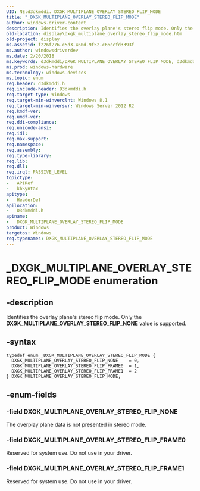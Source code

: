 ```yaml
---
UID: NE:d3dkmddi._DXGK_MULTIPLANE_OVERLAY_STEREO_FLIP_MODE
title: "_DXGK_MULTIPLANE_OVERLAY_STEREO_FLIP_MODE"
author: windows-driver-content
description: Identifies the overlay plane's stereo flip mode. Only the DXGK_MULTIPLANE_OVERLAY_STEREO_FLIP_NONE value is supported.
old-location: display\dxgk_multiplane_overlay_stereo_flip_mode.htm
old-project: display
ms.assetid: f226f276-c5d3-460d-9f52-c66ccfd3393f
ms.author: windowsdriverdev
ms.date: 2/20/2018
ms.keywords: d3dkmddi/DXGK_MULTIPLANE_OVERLAY_STEREO_FLIP_MODE, d3dkmddi/DXGK_MULTIPLANE_OVERLAY_STEREO_FLIP_NONE, d3dkmddi/DXGK_MULTIPLANE_OVERLAY_STEREO_FLIP_FRAME1, DXGK_MULTIPLANE_OVERLAY_STEREO_FLIP_FRAME0, DXGK_MULTIPLANE_OVERLAY_STEREO_FLIP_MODE enumeration [Display Devices], DXGK_MULTIPLANE_OVERLAY_STEREO_FLIP_MODE, display.dxgk_multiplane_overlay_stereo_flip_mode, DXGK_MULTIPLANE_OVERLAY_STEREO_FLIP_NONE, d3dkmddi/DXGK_MULTIPLANE_OVERLAY_STEREO_FLIP_FRAME0, DXGK_MULTIPLANE_OVERLAY_STEREO_FLIP_FRAME1, _DXGK_MULTIPLANE_OVERLAY_STEREO_FLIP_MODE
ms.prod: windows-hardware
ms.technology: windows-devices
ms.topic: enum
req.header: d3dkmddi.h
req.include-header: D3dkmddi.h
req.target-type: Windows
req.target-min-winverclnt: Windows 8.1
req.target-min-winversvr: Windows Server 2012 R2
req.kmdf-ver: 
req.umdf-ver: 
req.ddi-compliance: 
req.unicode-ansi: 
req.idl: 
req.max-support: 
req.namespace: 
req.assembly: 
req.type-library: 
req.lib: 
req.dll: 
req.irql: PASSIVE_LEVEL
topictype:
-	APIRef
-	kbSyntax
apitype:
-	HeaderDef
apilocation:
-	D3dkmddi.h
apiname:
-	DXGK_MULTIPLANE_OVERLAY_STEREO_FLIP_MODE
product: Windows
targetos: Windows
req.typenames: DXGK_MULTIPLANE_OVERLAY_STEREO_FLIP_MODE
---
```


# _DXGK_MULTIPLANE_OVERLAY_STEREO_FLIP_MODE enumeration


## -description


Identifies the overlay plane's stereo flip mode. Only the <b>DXGK_MULTIPLANE_OVERLAY_STEREO_FLIP_NONE</b> value is supported.



## -syntax


````
typedef enum _DXGK_MULTIPLANE_OVERLAY_STEREO_FLIP_MODE { 
  DXGK_MULTIPLANE_OVERLAY_STEREO_FLIP_NONE    = 0,
  DXGK_MULTIPLANE_OVERLAY_STEREO_FLIP_FRAME0  = 1,
  DXGK_MULTIPLANE_OVERLAY_STEREO_FLIP_FRAME1  = 2
} DXGK_MULTIPLANE_OVERLAY_STEREO_FLIP_MODE;
````


## -enum-fields




### -field DXGK_MULTIPLANE_OVERLAY_STEREO_FLIP_NONE

The overplay plane data is not presented in stereo mode.


### -field DXGK_MULTIPLANE_OVERLAY_STEREO_FLIP_FRAME0

Reserved for system use. Do not use in your driver.


### -field DXGK_MULTIPLANE_OVERLAY_STEREO_FLIP_FRAME1

Reserved for system use. Do not use in your driver.


